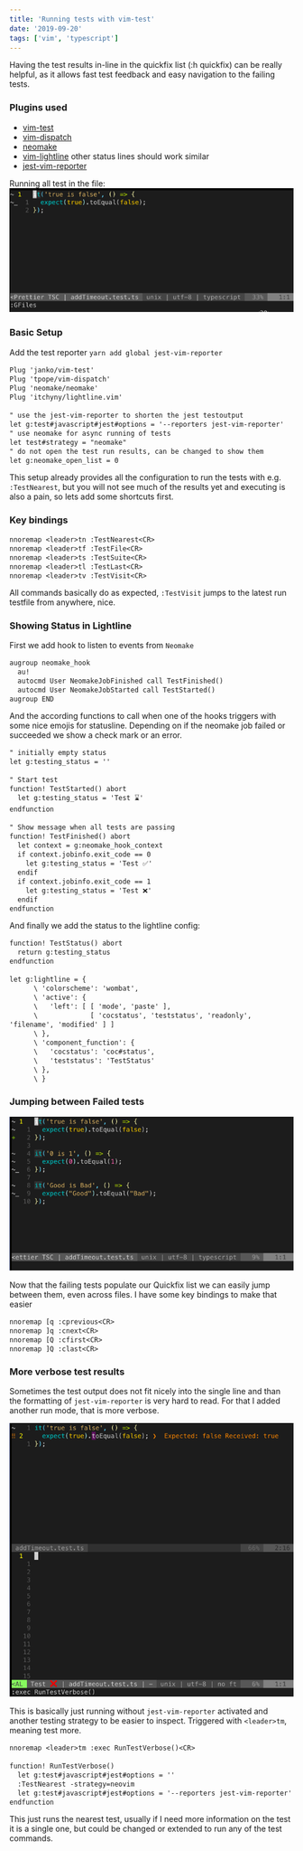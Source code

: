 ```yaml
---
title: 'Running tests with vim-test'
date: '2019-09-20'
tags: ['vim', 'typescript']
---
```


Having the test results in-line in the quickfix list (:h quickfix) can be really helpful, as it allows fast test feedback and easy navigation to the failing tests.

### Plugins used

- [vim-test](https://github.com/janko/vim-test)
- [vim-dispatch](https://github.com/tpope/vim-dispatch)
- [neomake](https://github.com/neomake/neomake)
- [vim-lightline](https://github.com/itchyny/lightline.vim) other status lines should work similar
- [jest-vim-reporter](https://www.npmjs.com/package/jest-vim-reporter)

Running all test in the file:
![run tests](./vim_test_run.gif)

### Basic Setup
Add the test reporter `yarn add global jest-vim-reporter`

```vim
Plug 'janko/vim-test'
Plug 'tpope/vim-dispatch'
Plug 'neomake/neomake'
Plug 'itchyny/lightline.vim'

" use the jest-vim-reporter to shorten the jest testoutput
let g:test#javascript#jest#options = '--reporters jest-vim-reporter'
" use neomake for async running of tests
let test#strategy = "neomake"
" do not open the test run results, can be changed to show them
let g:neomake_open_list = 0
```

This setup already provides all the configuration to run the tests with e.g. `:TestNearest`, but you will not see much of the results yet and executing is also a pain, so lets add some shortcuts first.

### Key bindings

```vim
nnoremap <leader>tn :TestNearest<CR>
nnoremap <leader>tf :TestFile<CR>
nnoremap <leader>ts :TestSuite<CR>
nnoremap <leader>tl :TestLast<CR>
nnoremap <leader>tv :TestVisit<CR>
```

All commands basically do as expected, `:TestVisit` jumps to the latest run testfile from anywhere, nice.

### Showing Status in Lightline

First we add hook to listen to events from `Neomake`
```vim
augroup neomake_hook
  au!
  autocmd User NeomakeJobFinished call TestFinished()
  autocmd User NeomakeJobStarted call TestStarted()
augroup END
```

And the according functions to call when one of the hooks triggers with some nice emojis for statusline.
Depending on if the neomake job failed or succeeded we show a check mark or an error.
```vim
" initially empty status
let g:testing_status = ''

" Start test
function! TestStarted() abort
  let g:testing_status = 'Test ⌛'
endfunction

" Show message when all tests are passing
function! TestFinished() abort
  let context = g:neomake_hook_context
  if context.jobinfo.exit_code == 0
    let g:testing_status = 'Test ✅'
  endif
  if context.jobinfo.exit_code == 1
    let g:testing_status = 'Test ❌'
  endif
endfunction
```

And finally we add the status to the lightline config:
```vim
function! TestStatus() abort
  return g:testing_status
endfunction

let g:lightline = {
      \ 'colorscheme': 'wombat',
      \ 'active': {
      \   'left': [ [ 'mode', 'paste' ],
      \             [ 'cocstatus', 'teststatus', 'readonly', 'filename', 'modified' ] ]
      \ },
      \ 'component_function': {
      \   'cocstatus': 'coc#status',
      \   'teststatus': 'TestStatus'
      \ },
      \ }
```

### Jumping between Failed tests

![jump](./vim_test_run_jumping.gif)

Now that the failing tests populate our Quickfix list we can easily jump between them, even across files.
I have some key bindings to make that easier
```vim
nnoremap [q :cprevious<CR>
nnoremap ]q :cnext<CR>
nnoremap [Q :cfirst<CR>
nnoremap ]Q :clast<CR>
```

### More verbose test results

Sometimes the test output does not fit nicely into the single line and than the formatting of `jest-vim-reporter`
is very hard to read. For that I added another run mode, that is more verbose.

![verbose_test](./vim_test_run_verbose.gif)

This is basically just running without `jest-vim-reporter` activated and another testing strategy to
be easier to inspect. Triggered with `<leader>tm`, meaning test more.

```vim
nnoremap <leader>tm :exec RunTestVerbose()<CR>

function! RunTestVerbose()
  let g:test#javascript#jest#options = '' 
  :TestNearest -strategy=neovim 
  let g:test#javascript#jest#options = '--reporters jest-vim-reporter'
endfunction
```

This just runs the nearest test, usually if I need more information on the test it is a single one,
but could be changed or extended to run any of the test commands.
